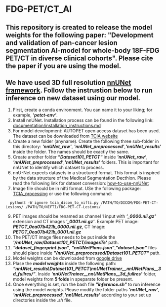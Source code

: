 # FDG-PET/CT_AI
## This repository is created to release the model weights for the following paper: "Development and validation of pan-cancer lesion segmentation AI-model for whole-body 18F-FDG PET/CT in diverse clinical cohorts". Please cite the paper if you are using the model. 

## We have used 3D full resolution [nnUNet framework](https://www.nature.com/articles/s41592-020-01008-z). Follow the instrustion below to run inference on new dataset using our model. 

1. First, create a conda environment. You can name it to your liking; for example, ***'petct-env'***.
2. Install nnUNet. Installation process can be found in the following link: [documentation/installation_instructions.md](https://github.com/MIC-DKFZ/nnUNet/blob/master/documentation/installation_instructions.md)
3. For model development: AUTOPET open access dataset has been used. The dataset can be downloaded from [TCIA website](https://www.cancerimagingarchive.net/collection/fdg-pet-ct-lesions/)
4. Create a new folder (anyname). Create the following three sub-folder in this directory: ***'nnUNet_raw'***, ***'nnUNet_preprocessed'***,***'nnUNet_results'*** inside the folder. The names should be exactly the same.
5. Create another folder ***"Dataset101_PETCT"*** inside ***'nnUNet_raw'***, ***'nnUNet_preprocessed'***,***'nnUNet_results'*** folders. This is important for nnUNet to identify which dataset to process.
6. nnU-Net expects datasets in a structured format. This format is inspired by the data structure of the Medical Segmentation Decthlon. Please read the following link for dataset conversion: [how-to-use-nnUNet](https://github.com/MIC-DKFZ/nnUNet/blob/master/documentation/how_to_use_nnunet.md)
7. Image file should be in nifti format. USe the following package: [TCIA_processing](https://github.com/lab-midas/TCIA_processing) or use the following command:
````
  python3 -W ignore tcia_dicom_to_nifti.py /PATH/TO/DICOM/FDG-PET-CT-Lesions/ /PATH/TO/NIFTI/FDG-PET-CT-Lesions/
````
9.  PET images should be renamed as channel 1 input with ***'_0000.nii.gz'*** extension and CT images ***'_0001.nii.gz'***. Example PET image: ***PETCT_0ea07b421b_0000.nii.gz***, CT Image: ***PETCT_0ea07b421b_0001.nii.gz***
10. The PET/CT image files needs to be put inside the ***'/nnUNet_raw/Dataset101_PETCT/imagesTe'*** path.
11. ***"dataset_fingerprint.json"***, ***"nnUNetPlans.json"***,***"dataset.json"*** files should place inside ***"/nnUNet_preprocessed/Dataset101_PETCT"*** path.    
12. Model weights can be downloaded from [google drive](https://drive.google.com/drive/folders/1luNhXZtdn2d12nPmLOMWTAjNCiqQOu4u?usp=sharing)
13. Plase the ***model weights*** inside the following path: ***"nnUNet_results\Dataset101_PETCT\nnUNetTrainer__nnUNetPlans__3d_fullres/"***. Inside ***'nnUNetTrainer__nnUNetPlans__3d_fullres'*** folder, model weights from **5 folds** in speparate folder be present. 
14. Once everything is set, run the bash file ***"inference.sh"*** to run inference using the model weights. Please modify the folder paths ***'nnUNet_raw'***, ***'nnUNet_preprocessed'***,***'nnUNet_results'*** according to your set up directories inside the *.sh* file.

